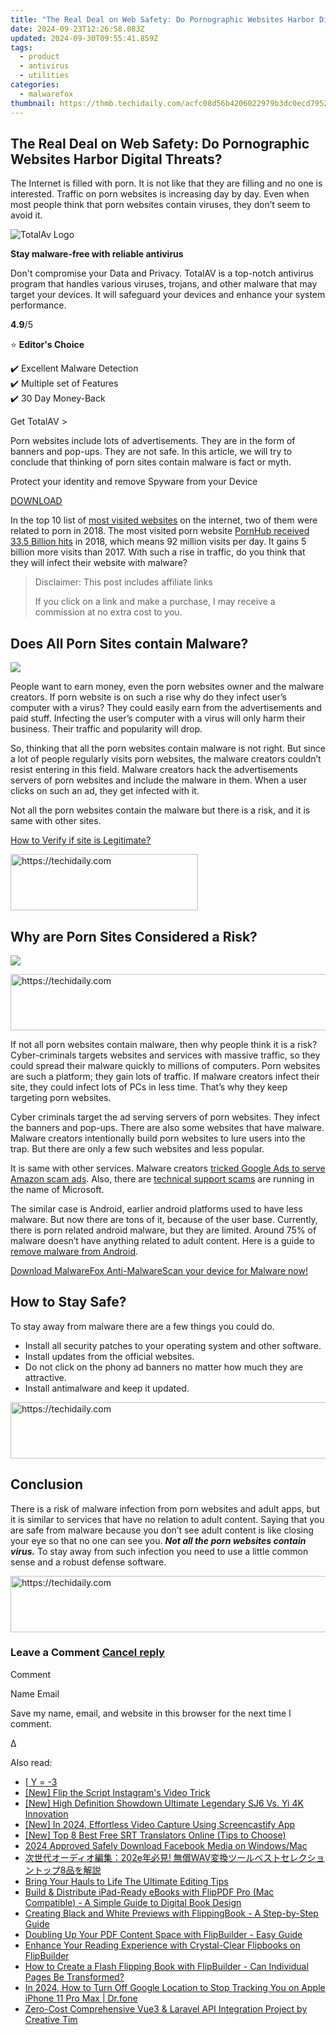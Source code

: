 ```yaml
---
title: "The Real Deal on Web Safety: Do Pornographic Websites Harbor Digital Threats?"
date: 2024-09-23T12:26:58.083Z
updated: 2024-09-30T09:55:41.859Z
tags:
  - product
  - antivirus
  - utilities
categories:
  - malwarefox
thumbnail: https://thmb.techidaily.com/acfc08d56b4206022979b3dc0ecd7952203549957dd5b874ab0b46f7e315b993.jpg
---
```


## The Real Deal on Web Safety: Do Pornographic Websites Harbor Digital Threats?

The Internet is filled with porn. It is not like that they are filling and no one is interested. Traffic on porn websites is increasing day by day. Even when most people think that porn websites contain viruses, they don’t seem to avoid it.

![TotalAv Logo](https://www.malwarefox.com/wp-content/uploads/2024/02/totalav-svg.webp "totalav-svg")

**Stay malware-free with reliable antivirus**

Don't compromise your Data and Privacy. TotalAV is a top-notch antivirus program that handles various viruses, trojans, and other malware that may target your devices. It will safeguard your devices and enhance your system performance.

**4.9**/5

⭐ **Editor's Choice**

✔️ Excellent Malware Detection  
✔️ Multiple set of Features  
✔️ 30 Day Money-Back

[](https://tools.techidaily.com/malwarefox/products/) Get TotalAV > 

Porn websites include lots of advertisements. They are in the form of banners and pop-ups. They are not safe. In this article, we will try to conclude that thinking of porn sites contain malware is fact or myth.

Protect your identity and remove Spyware from your Device

[DOWNLOAD](https://tools.techidaily.com/malwarefox/products/) 

In the top 10 list of [most visited websites](https://www.similarweb.com/top-websites) on the internet, two of them were related to porn in 2018\. The most visited porn website [PornHub received 33.5 Billion hits](https://www.pornhub.com/insights/2018-year-in-review) in 2018, which means 92 million visits per day. It gains 5 billion more visits than 2017\. With such a rise in traffic, do you think that they will infect their website with malware?

>  Disclaimer: This post includes affiliate links
>
>  If you click on a link and make a purchase, I may receive a commission at no extra cost to you.
>

## Does All Porn Sites contain Malware?

![](https://www.malwarefox.com/wp-content/uploads/2019/01/graph.png)

People want to earn money, even the porn websites owner and the malware creators. If porn website is on such a rise why do they infect user’s computer with a virus? They could easily earn from the advertisements and paid stuff. Infecting the user’s computer with a virus will only harm their business. Their traffic and popularity will drop.

So, thinking that all the porn websites contain malware is not right. But since a lot of people regularly visits porn websites, the malware creators couldn’t resist entering in this field. Malware creators hack the advertisements servers of porn websites and include the malware in them. When a user clicks on such an ad, they get infected with it.

Not all the porn websites contain the malware but there is a risk, and it is same with other sites.

[How to Verify if site is Legitimate?](https://tools.techidaily.com/malwarefox/products/)

<!-- affiliate ads begin -->
<a href="https://laganoo.pxf.io/c/5597632/1528685/16446" target="_top" id="1528685">
  <img src="//a.impactradius-go.com/display-ad/16446-1528685" border="0" alt="https://techidaily.com" width="300" height="90"/>
</a>
<img height="0" width="0" src="https://laganoo.pxf.io/i/5597632/1528685/16446" style="position:absolute;visibility:hidden;" border="0" />
<!-- affiliate ads end -->

## Why are Porn Sites Considered a Risk?

![](https://www.malwarefox.com/wp-content/uploads/2019/01/spy.png)

<!-- affiliate ads begin -->
<a href="https://appsumo.8odi.net/c/5597632/2118320/7443" target="_top" id="2118320">
  <img src="//a.impactradius-go.com/display-ad/7443-2118320" border="0" alt="https://techidaily.com" width="728" height="90"/>
</a>
<img height="0" width="0" src="https://appsumo.8odi.net/i/5597632/2118320/7443" style="position:absolute;visibility:hidden;" border="0" />
<!-- affiliate ads end -->

If not all porn websites contain malware, then why people think it is a risk? Cyber-criminals targets websites and services with massive traffic, so they could spread their malware quickly to millions of computers. Porn websites are such a platform; they gain lots of traffic. If malware creators infect their site, they could infect lots of PCs in less time. That’s why they keep targeting porn websites.

Cyber criminals target the ad serving servers of porn websites. They infect the banners and pop-ups. There are also some websites that have malware. Malware creators intentionally build porn websites to lure users into the trap. But there are only a few such websites and less popular.

It is same with other services. Malware creators [tricked Google Ads to serve Amazon scam ads](https://www.zdnet.com/article/scammers-tricked-google-into-posting-amazon-scam-ads/). Also, there are [technical support scams](https://tools.techidaily.com/malwarefox/products/) are running in the name of Microsoft.

The similar case is Android, earlier android platforms used to have less malware. But now there are tons of it, because of the user base. Currently, there is porn related android malware, but they are limited. Around 75% of malware doesn’t have anything related to adult content. Here is a guide to [remove malware from Android](https://tools.techidaily.com/malwarefox/products/).

[Download MalwareFox Anti-MalwareScan your device for Malware now!](https://tools.techidaily.com/malwarefox/products/)

## How to Stay Safe?

To stay away from malware there are a few things you could do.

* Install all security patches to your operating system and other software.
* Install updates from the official websites.
* Do not click on the phony ad banners no matter how much they are attractive.
* Install antimalware and keep it updated.

<!-- affiliate ads begin -->
<a href="https://imp.i357552.net/c/5597632/994842/11832" target="_top" id="994842">
  <img src="//a.impactradius-go.com/display-ad/11832-994842" border="0" alt="https://techidaily.com" width="728" height="90"/>
</a>
<img height="0" width="0" src="https://imp.i357552.net/i/5597632/994842/11832" style="position:absolute;visibility:hidden;" border="0" />
<!-- affiliate ads end -->

## Conclusion

There is a risk of malware infection from porn websites and adult apps, but it is similar to services that have no relation to adult content. Saying that you are safe from malware because you don’t see adult content is like closing your eye so that no one can see you. _**Not all the porn websites contain virus.**_ To stay away from such infection you need to use a little common sense and a robust defense software.

<!-- affiliate ads begin -->
<a href="https://appsumo.8odi.net/c/5597632/2118306/7443" target="_top" id="2118306">
  <img src="//a.impactradius-go.com/display-ad/7443-2118306" border="0" alt="https://techidaily.com" width="728" height="90"/>
</a>
<img height="0" width="0" src="https://appsumo.8odi.net/i/5597632/2118306/7443" style="position:absolute;visibility:hidden;" border="0" />
<!-- affiliate ads end -->

### Leave a Comment [Cancel reply](https://tools.techidaily.com/malwarefox/products/)

Comment

Name Email 

Save my name, email, and website in this browser for the next time I comment.

Δ

<ins class="adsbygoogle"
     style="display:block"
     data-ad-format="autorelaxed"
     data-ad-client="ca-pub-7571918770474297"
     data-ad-slot="1223367746"></ins>

<ins class="adsbygoogle"
     style="display:block"
     data-ad-client="ca-pub-7571918770474297"
     data-ad-slot="8358498916"
     data-ad-format="auto"
     data-full-width-responsive="true"></ins>

<span class="atpl-alsoreadstyle">Also read:</span>
<div><ul>
<li><a href="https://fox-shield.techidaily.com/y-3/"><u> [ Y = -3 </u></a></li>
<li><a href="https://instagram-video-recordings.techidaily.com/new-flip-the-script-instagrams-video-trick/"><u>[New] Flip the Script Instagram's Video Trick</u></a></li>
<li><a href="https://some-techniques.techidaily.com/new-high-definition-showdown-ultimate-legendary-sj6-vs-yi-4k-innovation/"><u>[New] High Definition Showdown Ultimate Legendary SJ6 Vs. Yi 4K Innovation</u></a></li>
<li><a href="https://desktop-recording.techidaily.com/new-in-2024-effortless-video-capture-using-screencastify-app/"><u>[New] In 2024, Effortless Video Capture Using Screencastify App</u></a></li>
<li><a href="https://fox-boxes.techidaily.com/new-top-8-best-free-srt-translators-online-tips-to-choose/"><u>[New] Top 8 Best Free SRT Translators Online (Tips to Choose)</u></a></li>
<li><a href="https://facebook-clips.techidaily.com/2024-approved-safely-download-facebook-media-on-windowsmac/"><u>2024 Approved Safely Download Facebook Media on Windows/Mac</u></a></li>
<li><a href="https://discord-videos.techidaily.com/202e-wav8/"><u>次世代オーディオ編集：202e年必見! 無償WAV変換ツールベストセレクショントップ8品を解説</u></a></li>
<li><a href="https://extra-tips.techidaily.com/bring-your-hauls-to-life-the-ultimate-editing-tips/"><u>Bring Your Hauls to Life The Ultimate Editing Tips</u></a></li>
<li><a href="https://fox-shield.techidaily.com/build-and-distribute-ipad-ready-ebooks-with-flippdf-pro-mac-compatible-a-simple-guide-to-digital-book-design/"><u>Build & Distribute iPad-Ready eBooks with FlipPDF Pro (Mac Compatible) - A Simple Guide to Digital Book Design</u></a></li>
<li><a href="https://fox-shield.techidaily.com/creating-black-and-white-previews-with-flippingbook-a-step-by-step-guide/"><u>Creating Black and White Previews with FlippingBook - A Step-by-Step Guide</u></a></li>
<li><a href="https://fox-shield.techidaily.com/doubling-up-your-pdf-content-space-with-flipbuilder-easy-guide/"><u>Doubling Up Your PDF Content Space with FlipBuilder - Easy Guide</u></a></li>
<li><a href="https://fox-shield.techidaily.com/enhance-your-reading-experience-with-crystal-clear-flipbooks-on-flipbuilder/"><u>Enhance Your Reading Experience with Crystal-Clear Flipbooks on FlipBuilder</u></a></li>
<li><a href="https://fox-shield.techidaily.com/how-to-create-a-flash-flipping-book-with-flipbuilder-can-individual-pages-be-transformed/"><u>How to Create a Flash Flipping Book with FlipBuilder - Can Individual Pages Be Transformed?</u></a></li>
<li><a href="https://ios-location-track.techidaily.com/in-2024-how-to-turn-off-google-location-to-stop-tracking-you-on-apple-iphone-11-pro-max-drfone-by-drfone-virtual-ios/"><u>In 2024, How to Turn Off Google Location to Stop Tracking You on Apple iPhone 11 Pro Max | Dr.fone</u></a></li>
<li><a href="https://fox-shield.techidaily.com/zero-cost-comprehensive-vue3-and-laravel-api-integration-project-by-creative-tim/"><u>Zero-Cost Comprehensive Vue3 & Laravel API Integration Project by Creative Tim</u></a></li>
</ul></div>


